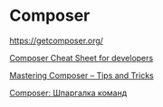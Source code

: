 # Composer

https://getcomposer.org/

[Composer Cheat Sheet for developers](http://composer.json.jolicode.com)

[Mastering Composer – Tips and Tricks](https://habr.com/ru/post/258891/)

[Composer: Шпаргалка команд](https://phpprofi.ru/blogs/post/52)
